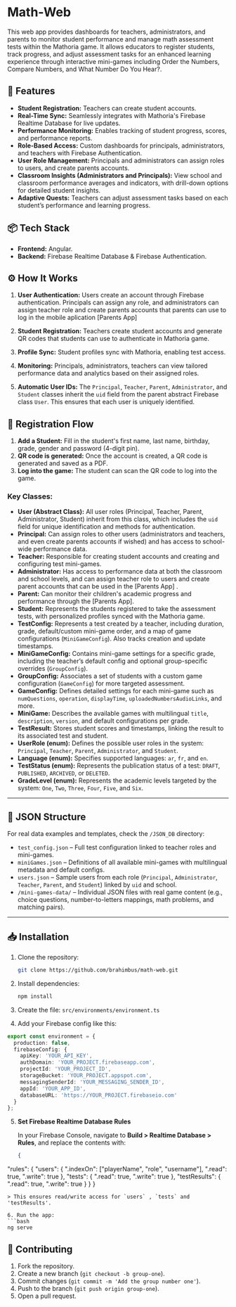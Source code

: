 # Math-Web

This web app provides dashboards for teachers, administrators, and parents to monitor student performance and manage math assessment tests within the Mathoria game. It allows educators to register students, track progress, and adjust assessment tasks for an enhanced learning experience through interactive mini-games including Order the Numbers, Compare Numbers, and What Number Do You Hear?.
## 🚀 Features

- **Student Registration:** Teachers can create student accounts.
- **Real-Time Sync:** Seamlessly integrates with Mathoria's Firebase Realtime Database for live updates.
- **Performance Monitoring:** Enables tracking of student progress, scores, and performance reports.
- **Role-Based Access:** Custom dashboards for principals, administrators, and teachers with Firebase Authentication.
- **User Role Management:** Principals and administrators can assign roles to users, and create parents accounts.
- **Classroom Insights (Administrators and Principals):** View school and classroom performance averages and indicators, with drill-down options for detailed student insights.
- **Adaptive Quests:** Teachers can adjust assessment tasks based on each student’s performance and learning progress.

## 📦 Tech Stack

- **Frontend:** Angular.
- **Backend:** Firebase Realtime Database & Firebase Authentication.

## ⚙️ How It Works

1. **User Authentication:** Users create an account through Firebase authentication. Principals can assign any role, and administrators can assign teacher role and create parents accounts that parents can use to log in the mobile aplication [Parents App]

2. **Student Registration:** Teachers create student accounts and generate QR codes that students can use to authenticate in Mathoria game.
3. **Profile Sync:** Student profiles sync with Mathoria, enabling test access.
4. **Monitoring:** Principals, administrators, teachers can view tailored performance data and analytics based on their assigned roles.
5. **Automatic User IDs:** The `Principal`, `Teacher`, `Parent`, `Administrator`, and `Student` classes inherit the `uid` field from the parent abstract Firebase class `User`. This ensures that each user is uniquely identified.

## 🔑 Registration Flow

1. **Add a Student:** Fill in the student's first name, last name, birthday, grade, gender and password (4-digit pin).
2. **QR code is generated:** Once the account is created, a QR code is generated and saved as a PDF.
3. **Log into the game:** The student can scan the QR code to log into the game.


### Key Classes:
- **User (Abstract Class):** All user roles (Principal, Teacher, Parent, Administrator, Student) inherit from this class, which includes the `uid` field for unique identification and methods for authentication.
- **Principal:** Can assign roles to other users (administrators and teachers, and even create parents accounts if wished) and has access to school-wide performance data.
- **Teacher:** Responsible for creating student accounts and creating and configuring test mini-games.
- **Administrator:** Has access to performance data at both the classroom and school levels, and can assign teacher role to users and create parent accounts that can be used in the [Parents App]
.
- **Parent:** Can monitor their children's academic progress and performance through the [Parents App].
- **Student:** Represents the students registered to take the assessment tests, with personalized profiles synced with the Mathoria game.
- **TestConfig:** Represents a test created by a teacher, including duration, grade, default/custom mini-game order, and a map of game configurations (`MiniGameConfig`). Also tracks creation and update timestamps.
- **MiniGameConfig:** Contains mini-game settings for a specific grade, including the teacher’s default config and optional group-specific overrides (`GroupConfig`).
- **GroupConfig:** Associates a set of students with a custom game configuration (`GameConfig`) for more targeted assessment.
- **GameConfig:** Defines detailed settings for each mini-game such as `numQuestions`, `operation`, `displayTime`, `uploadedNumbersAudioLinks`, and more.
- **MiniGame:** Describes the available games with multilingual `title`, `description`, `version`, and default configurations per grade.
- **TestResult:** Stores student scores and timestamps, linking the result to its associated test and student.
- **UserRole (enum):** Defines the possible user roles in the system: `Principal`, `Teacher`, `Parent`, `Administrator`, and `Student`.
- **Language (enum):** Specifies supported languages: `ar`, `fr`, and `en`.
- **TestStatus (enum):** Represents the publication status of a test: `DRAFT`, `PUBLISHED`, `ARCHIVED`, or `DELETED`.
- **GradeLevel (enum):** Represents the academic levels targeted by the system: `One`, `Two`, `Three`, `Four`, `Five`, and `Six`.

---

## 📁 JSON Structure

For real data examples and templates, check the `/JSON_DB` directory:
- `test_config.json` – Full test configuration linked to teacher roles and mini-games.
- `miniGames.json` – Definitions of all available mini-games with multilingual metadata and default configs.
- `users.json` – Sample users from each role (`Principal`, `Administrator`, `Teacher`, `Parent`, and `Student`) linked by `uid` and school.
- `/mini-games-data/` – Individual JSON files with real game content (e.g., choice questions, number-to-letters mappings, math problems, and matching pairs).

---

## 📥 Installation

1. Clone the repository:
   ```bash
   git clone https://github.com/brahimbus/math-web.git
   ```
2. Install dependencies:
   ```bash
   npm install
   ```
3. Create the file: `src/environments/environment.ts`

4. Add your Firebase config like this:

```ts
export const environment = {
  production: false,
  firebaseConfig: {
    apiKey: 'YOUR_API_KEY',
    authDomain: 'YOUR_PROJECT.firebaseapp.com',
    projectId: 'YOUR_PROJECT_ID',
    storageBucket: 'YOUR_PROJECT.appspot.com',
    messagingSenderId: 'YOUR_MESSAGING_SENDER_ID',
    appId: 'YOUR_APP_ID',
    databaseURL: 'https://YOUR_PROJECT.firebaseio.com'
  }
};
```

5. **Set Firebase Realtime Database Rules**

   In your Firebase Console, navigate to **Build > Realtime Database > Rules**, and replace the contents with:

   ```json
   {
  "rules": {
    "users": {
      ".indexOn": ["playerName", "role", "username"],
      ".read": true,
      ".write": true
    },
    "tests": {
      ".read": true,
      ".write": true
    },
    "testResults": {
      ".read": true,
      ".write": true
    }
  }
}

   ```
   > This ensures read/write access for `users` , `tests` and 'testResults'.

6. Run the app:
   ```bash
   ng serve
   ```

## 🤝 Contributing

1. Fork the repository.
2. Create a new branch (`git checkout -b group-one`).
3. Commit changes (`git commit -m 'Add the group number one'`).
4. Push to the branch (`git push origin group-one`).
5. Open a pull request.

